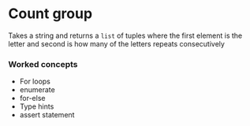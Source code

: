 # Count group

Takes a string and returns a `list` of tuples where the first element is the letter and second is how many of the letters repeats consecutively

### Worked concepts
* For loops
* enumerate
* for-else
* Type hints
* assert statement
